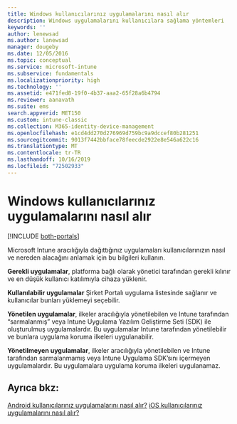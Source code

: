 ```yaml
---
title: Windows kullanıcılarınız uygulamalarını nasıl alır
description: Windows uygulamalarını kullanıcılara sağlama yöntemleri
keywords: ''
author: lenewsad
ms.author: lanewsad
manager: dougeby
ms.date: 12/05/2016
ms.topic: conceptual
ms.service: microsoft-intune
ms.subservice: fundamentals
ms.localizationpriority: high
ms.technology: ''
ms.assetid: e471fed8-19f0-4b37-aaa2-65f28a6b4794
ms.reviewer: aanavath
ms.suite: ems
search.appverid: MET150
ms.custom: intune-classic
ms.collection: M365-identity-device-management
ms.openlocfilehash: e1cd4dd270d276969d759bc9a9dccef80b281251
ms.sourcegitcommit: 9013f7442bbface78feecde2922e8e546a622c16
ms.translationtype: MT
ms.contentlocale: tr-TR
ms.lasthandoff: 10/16/2019
ms.locfileid: "72502933"
---
```

# <a name="how-your-windows-users-get-their-apps"></a>Windows kullanıcılarınız uygulamalarını nasıl alır

[!INCLUDE [both-portals](../../intune-classic/includes/note-for-both-portals.md)]

Microsoft Intune aracılığıyla dağıttığınız uygulamaları kullanıcılarınızın nasıl ve nereden alacağını anlamak için bu bilgileri kullanın.

**Gerekli uygulamalar**, platforma bağlı olarak yönetici tarafından gerekli kılınır ve en düşük kullanıcı katılımıyla cihaza yüklenir.

**Kullanılabilir uygulamalar** Şirket Portalı uygulama listesinde sağlanır ve kullanıcılar bunları yüklemeyi seçebilir.

**Yönetilen uygulamalar**, ilkeler aracılığıyla yönetilebilen ve Intune tarafından “sarmalanmış” veya Intune Uygulama Yazılım Geliştirme Seti (SDK) ile oluşturulmuş uygulamalardır. Bu uygulamalar Intune tarafından yönetilebilir ve bunlara uygulama koruma ilkeleri uygulanabilir.

**Yönetilmeyen uygulamalar**, ilkeler aracılığıyla yönetilebilen ve Intune tarafından sarmalanmamış veya Intune Uygulama SDK’sını içermeyen uygulamalardır. Bu uygulamalara uygulama koruma ilkeleri uygulanamaz.

## <a name="see-also"></a>Ayrıca bkz:
[Android kullanıcılarınız uygulamalarını nasıl alır?](end-user-apps-android.md)
[iOS kullanıcılarınız uygulamalarını nasıl alır?](end-user-apps-android.md)
